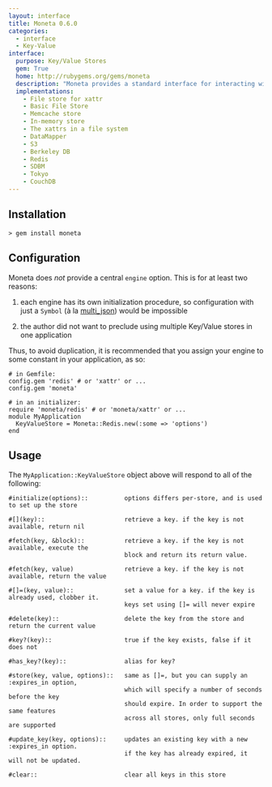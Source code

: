 ```yaml
---
layout: interface
title: Moneta 0.6.0
categories:
  - interface
  - Key-Value
interface:
  purpose: Key/Value Stores
  gem: True
  home: http://rubygems.org/gems/moneta
  description: "Moneta provides a standard interface for interacting with various kinds of key/value stores."
  implementations:
    - File store for xattr
    - Basic File Store
    - Memcache store
    - In-memory store
    - The xattrs in a file system
    - DataMapper
    - S3
    - Berkeley DB
    - Redis
    - SDBM
    - Tokyo
    - CouchDB
---
```


## Installation

    > gem install moneta

## Configuration

Moneta does *not* provide a central `engine` option. This is for at least two
reasons:

1. each engine has its own initialization procedure, so configuration
   with just a `Symbol` (à la [multi_json](../multi_json-0.0.4))
   would be impossible

1. the author did not want to preclude using multiple Key/Value
   stores in one application

Thus, to avoid duplication, it is recommended that you assign your engine
to some constant in your application, as so:

    # in Gemfile:
    config.gem 'redis' # or 'xattr' or ...
    config.gem 'moneta'

    # in an initializer:
    require 'moneta/redis' # or 'moneta/xattr' or ...
    module MyApplication
      KeyValueStore = Moneta::Redis.new(:some => 'options')
    end

## Usage

The `MyApplication::KeyValueStore` object above will respond to
all of the following:

    #initialize(options)::          options differs per-store, and is used to set up the store

    #[](key)::                      retrieve a key. if the key is not available, return nil

    #fetch(key, &block)::           retrieve a key. if the key is not available, execute the
                                    block and return its return value.

    #fetch(key, value)              retrieve a key. if the key is not available, return the value

    #[]=(key, value)::              set a value for a key. if the key is already used, clobber it.
                                    keys set using []= will never expire

    #delete(key)::                  delete the key from the store and return the current value

    #key?(key)::                    true if the key exists, false if it does not

    #has_key?(key)::                alias for key?

    #store(key, value, options)::   same as []=, but you can supply an :expires_in option,
                                    which will specify a number of seconds before the key
                                    should expire. In order to support the same features
                                    across all stores, only full seconds are supported

    #update_key(key, options)::     updates an existing key with a new :expires_in option.
                                    if the key has already expired, it will not be updated.

    #clear::                        clear all keys in this store
